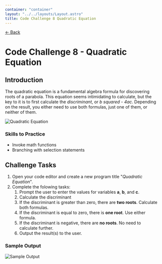 ```yaml
---
container: "container"
layout: "../../layouts/Layout.astro"
title: Code Challenge 8 Quadratic Equation
---
```


[← Back](/courses/code-challenges/)

# Code Challenge 8 - Quadratic Equation

## Introduction

The quadratic equation is a fundamental algebra formula for discovering roots of a parabola. This equation seems intimidating to calculate, but the key to it is to first calculate the _discriminant_, or _b squared - 4ac_. Depending on the result, you either need to use both formulas, just one of them, or neither of them.

![Quadratic Equation](/assets/img/code-challenges/challenge-8-quadratic-equation.png)

### Skills to Practice

- Invoke math functions
- Branching with selection statements

## Challenge Tasks

1. Open your code editor and create a new program title "_Quadratic Equation_".
2. Complete the folowing tasks:
   1. Prompt the user to enter the values for variables **a**, **b**, and **c**.
   2. Calculate the discriminant
   3. If the discriminant is greater than zero, there are **two roots**. Calculate both formulas.
   4. If the discriminant is equal to zero, there is **one root**. Use either formula.
   5. If the discriminant is negative, there are **no roots**. No need to calculate further.
   6. Output the result(s) to the user.

### Sample Output

![Sample Output](/assets/img/code-challenges/challenge-8-quadratic-equation-sample.gif)
